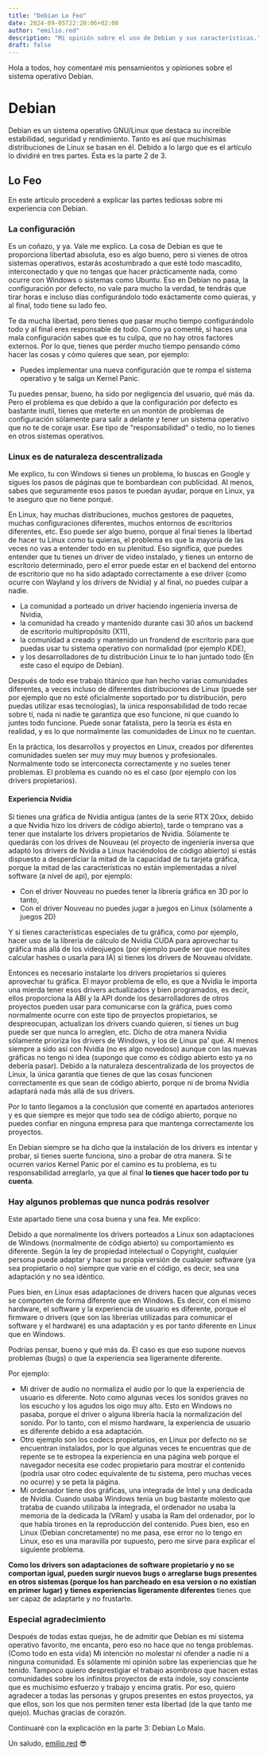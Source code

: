 ```yaml
---
title: "Debian Lo Feo"
date: 2024-09-05T22:20:06+02:00
author: "emilio.red"
description: "Mi opinión sobre el uso de Debian y sus características."
draft: false
---
```


Hola a todos, hoy comentaré mis pensamientos y opiniones sobre el sistema operativo Debian.

# Debian

Debian es un sistema operativo GNU/Linux que destaca su increible estabilidad, seguridad y rendimiento. Tanto es así que muchísimas distribuciones de Linux se basan en él. Debido a lo largo que es el artículo lo dividiré en tres partes. Ésta es la parte 2 de 3.

## Lo Feo

En este artículo procederé a explicar las partes tediosas sobre mi experiencia con Debian.

### La configuración

Es un coñazo, y ya. Vale me explico. La cosa de Debian es que te proporciona libertad absoluta, eso es algo bueno, pero si vienes de otros sistemas operativos, estarás acostumbrado a que esté todo mascadito, interconectado y que no tengas que hacer prácticamente nada, como ocurre con Windows o sistemas como Ubuntu. Eso en Debian no pasa, la configuración por defecto, no vale para mucho la verdad, te tendrás que tirar horas e incluso días configurándolo todo exáctamente como quieras, y al final, todo tiene su lado feo.

Te da mucha libertad, pero tienes que pasar mucho tiempo configurándolo todo y al final eres responsable de todo. Como ya comenté, si haces una mala configuración sabes que es tu culpa, que no hay otros factores externos. Por lo que, tienes que perder mucho tiempo pensando cómo hacer las cosas y cómo quieres que sean, por ejemplo:

- Puedes implementar una nueva configuración que te rompa el sistema operativo y te salga un Kernel Panic.

Tu puedes pensar, bueno, ha sido por negligencia del usuario, qué más da. Pero el problema es que debido a que la configuración por defecto es bastante inutil, tienes que meterte en un montón de problemas de configuración sólamente para salir a delante y tener un sistema operativo que no te de coraje usar. Ese tipo de "responsabilidad" o tedio, no lo tienes en otros sistemas operativos.

### Linux es de naturaleza descentralizada

Me explico, tu con Windows si tienes un problema, lo buscas en Google y sigues los pasos de páginas que te bombardean con publicidad. Al menos, sabes que seguramente esos pasos te puedan ayudar, porque en Linux, ya te aseguro que no tiene porqué.

En Linux, hay muchas distribuciones, muchos gestores de paquetes, muchas configuraciones diferentes, muchos entornos de escritorios diferentes, etc. Eso puede ser algo bueno, porque al final tienes la libertad de hacer tu Linux como tu quieras, el problema es que la mayoría de las veces no vas a entender todo en su plenitud. Eso significa, que puedes entender que tu tienes un driver de video instalado, y tienes un entorno de escritorio determinado, pero el error puede estar en el backend del entorno de escritorio que no ha sido adaptado correctamente a ese driver (como ocurre con Wayland y los drivers de Nvidia) y al final, no puedes culpar a nadie. 
- La comunidad a porteado un driver haciendo ingeniería inversa de Nvidia, 
- la comunidad ha creado y mantenido durante casi 30 años un backend de escritorio multipropósito (X11), 
- la comunidad a creado y mantenido un frondend de escritorio para que puedas usar tu sistema operativo con normalidad (por ejemplo KDE), 
- y los desarrolladores de tu distribución Linux te lo han juntado todo (En este caso el equipo de Debian).

Después de todo ese trabajo titánico que han hecho varias comunidades diferentes, a veces incluso de diferentes distribuciones de Linux (puede ser por ejemplo que no esté oficialmente soportado por tu distribución, pero puedas utilizar esas tecnologías), la única responsabilidad de todo recae sobre tí, nada ni nadie te garantiza que eso funcione, ni que cuando lo juntes todo funcione. Puede sonar fatalista, pero la teoría es ésta en realidad, y es lo que normalmente las comunidades de Linux no te cuentan.

En la práctica, los desarrollos y proyectos en Linux, creados por diferentes comunidades suelen ser muy muy muy buenos y profesionales. Normalmente todo se interconecta correctamente y no sueles tener problemas. El problema es cuando no es el caso (por ejemplo con los drivers propietarios).

#### Experiencia Nvidia

Si tienes una gráfica de Nvidia antígua (antes de la serie RTX 20xx, debido a que Nvidia hizo los drivers de código abierto), tarde o temprano vas a tener que instalarte los drivers propietarios de Nvidia. Sólamente te quedarás con los drives de Nouveau (el proyecto de ingeniería inversa que adaptó los drivers de Nvidia a Linux haciéndolos de código abierto) si estás dispuesto a desperdiciar la mitad de la capacidad de tu tarjeta gráfica, porque la mitad de las características no están implementadas a nivel software (a nivel de api), por ejemplo:
- Con el driver Nouveau no puedes tener la librería gráfica en 3D por lo tanto,
- Con el driver Nouveau no puedes jugar a juegos en Linux (sólamente a juegos 2D)

Y si tienes características especiales de tu gráfica, como por ejemplo, hacer uso de la librería de cálculo de Nvidia CUDA para aprovechar tu gráfica más allá de los videojuegos (por ejemplo puede ser que necesites calcular hashes o usarla para IA) si tienes los drivers de Nouveau olvídate.

Entonces es necesario instalarte los drivers propietarios si quieres aprovechar tu gráfica. El mayor problema de ello, es que a Nvidia le importa una mierda tener esos drivers actualizados y bien programados, es decir, ellos proporciona la ABI y la API donde los desarrolladores de otros proyectos pueden usar para comunicarse con la gráfica, pues como normalmente ocurre con este tipo de proyectos propietarios, se despreocupan, actualizan los drivers cuando quieren, si tienes un bug puede ser que nunca lo arreglen, etc. Dicho de otra manera Nvidia sólamente prioriza los drivers de Windows, y los de Linux pa' qué. Al menos siempre a sido así con Nvidia (no es algo novedoso) aunque con las nuevas gráficas no tengo ni idea (supongo que como es código abierto esto ya no debería pasar). Debido a la naturaleza descentralizada de los proyectos de Linux, la única garantía que tienes de que las cosas funcionen correctamente es que sean de código abierto, porque ni de broma Nvidia adaptará nada más allá de sus drivers.

Por lo tanto llegamos a la conclusión que comenté en apartados anteriores y es que siempre es mejor que todo sea de código abierto, porque no puedes confiar en ninguna empresa para que mantenga correctamente los proyectos.

En Debian siempre se ha dicho que la instalación de los drivers es intentar y probar, si tienes suerte funciona, sino a probar de otra manera. Si te ocurren varios Kernel Panic por el camino es tu problema, es tu responsabilidad arreglarlo, ya que al final **lo tienes que hacer todo por tu cuenta**.

### Hay algunos problemas que nunca podrás resolver

Este apartado tiene una cosa buena y una fea. Me explico:

Debido a que normalmente los drivers porteados a Linux son adaptaciones de Windows (normalmente de código abierto) su comportamiento es diferente. Según la ley de propiedad intelectual o Copyright, cualquier persona puede adaptar y hacer su propia versión de cualquier software (ya sea propietario o no) siempre que varíe en el código, es decir, sea una adaptación y no sea idéntico.

Pues bien, en Linux esas adaptaciones de drivers hacen que algunas veces se comporten de forma diferente que en Windows. Es decir, con el mismo hardware, el software y la experiencia de usuario es diferente, porque el firmware o drivers (que son las librerías utilizadas para comunicar el software y el hardware) es una adaptación y es por tanto diferente en Linux que en Windows.

Podrías pensar, bueno y qué más da. El caso es que eso supone nuevos problemas (bugs) o que la experiencia sea ligeramente diferente.

Por ejemplo:
- Mi driver de audio no normaliza el audio por lo que la experiencia de usuario es diferente. Noto como algunas veces los sonidos graves no los escucho y los agudos los oigo muy alto. Esto en Windows no pasaba, porque el driver o alguna librería hacía la normalización del sonido. Por lo tanto, con el mismo hardware, la experiencia de usuario es diferente debido a esa adaptación.
- Otro ejemplo son los codecs propietarios, en Linux por defecto no se encuentran instalados, por lo que algunas veces te encuentras que de repente se te estropea la experiencia en una página web porque el navegador necesita ese codec propietario para mostrar el contenido (podría usar otro codec equivalente de tu sistema, pero muchas veces no ocurre) y se peta la página.
- Mi ordenador tiene dos gráficas, una integrada de Intel y una dedicada de Nvidia. Cuando usaba Windows tenia un bug bastante molesto que trataba de cuando utilizaba la integrada, el ordenador no usaba la memoria de la dedicada la (VRam) y usaba la Ram del ordenador, por lo que había tirones en la reproducción del contenido. Pues bien, eso en Linux (Debian concretamente) no me pasa, ese error no lo tengo en Linux, eso es una maravilla por supuesto, pero me sirve para explicar el siguiente problema.

**Como los drivers son adaptaciones de software propietario y no se comportan igual, pueden surgir nuevos bugs o arreglarse bugs presentes en otros sistemas (porque los han parcheado en esa version o no existían en primer lugar) y tienes experiencias ligeramente diferentes** tienes que ser capaz de adaptarte y no frustarte.

### Especial agradecimiento

Después de todas estas quejas, he de admitir que Debian es mi sistema operativo favorito, me encanta, pero eso no hace que no tenga problemas. (Como todo en esta vida)
Mi intención no molestar ni ofender a nadie ni a ninguna comunidad. Es sólamente mi opinión sobre las experiencias que he tenido.
Tampoco quiero desprestigiar el trabajo asombroso que hacen estas comunidades sobre los infinitos proyectos de esta índole, soy consciente que es muchísimo esfuerzo y trabajo y encima gratis. Por eso, quiero agradecer a todas las personas y grupos presentes en estos proyectos, ya que ellos, son los que nos permiten tener esta libertad (de la que tanto me quejo). Muchas gracias de corazón.

Continuaré con la explicación en la parte 3: Debian Lo Malo.

Un saludo, [emilio.red](emilio.red) 😎
